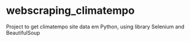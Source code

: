 # webscraping_climatempo
Project to get climatempo site data em Python, using library Selenium and BeautifulSoup
